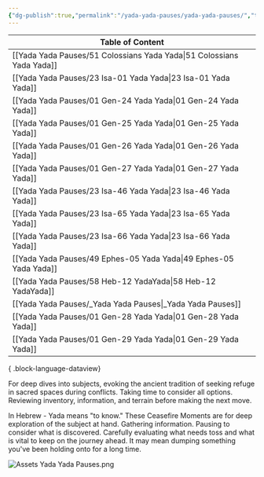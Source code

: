```yaml
---
{"dg-publish":true,"permalink":"/yada-yada-pauses/yada-yada-pauses/","tags":["#home","#YadaYadaPauses"]}
---
```



| Table of Content                                                         |
| ------------------------------------------------------------------------ |
| [[Yada Yada Pauses/51 Colossians Yada Yada\|51 Colossians Yada Yada]] |
| [[Yada Yada Pauses/23 Isa-01 Yada Yada\|23 Isa-01 Yada Yada]]         |
| [[Yada Yada Pauses/01 Gen-24 Yada Yada\|01 Gen-24 Yada Yada]]         |
| [[Yada Yada Pauses/01 Gen-25 Yada Yada\|01 Gen-25 Yada Yada]]         |
| [[Yada Yada Pauses/01 Gen-26 Yada Yada\|01 Gen-26 Yada Yada]]         |
| [[Yada Yada Pauses/01 Gen-27 Yada Yada\|01 Gen-27 Yada Yada]]         |
| [[Yada Yada Pauses/23 Isa-46 Yada Yada\|23 Isa-46 Yada Yada]]         |
| [[Yada Yada Pauses/23 Isa-65 Yada Yada\|23 Isa-65 Yada Yada]]         |
| [[Yada Yada Pauses/23 Isa-66 Yada Yada\|23 Isa-66 Yada Yada]]         |
| [[Yada Yada Pauses/49 Ephes-05 Yada Yada\|49 Ephes-05 Yada Yada]]     |
| [[Yada Yada Pauses/58 Heb-12 YadaYada\|58 Heb-12 YadaYada]]           |
| [[Yada Yada Pauses/_Yada Yada Pauses\|_Yada Yada Pauses]]             |
| [[Yada Yada Pauses/01 Gen-28 Yada Yada\|01 Gen-28 Yada Yada]]         |
| [[Yada Yada Pauses/01 Gen-29 Yada Yada\|01 Gen-29 Yada Yada]]         |

{ .block-language-dataview}


For deep dives into subjects, evoking the ancient tradition of seeking refuge in sacred spaces during conflicts. Taking time to consider all options. Reviewing inventory, information, and terrain before making the next move. 

In Hebrew - Yada means "to know." These Ceasefire Moments are for deep exploration of the subject at hand. Gathering information. Pausing to consider what is discovered. Carefully evaluating what needs toss and what is vital to keep on the journey ahead. It may mean dumping something you've been holding onto for a long time.

![Assets Yada Yada Pauses.png](/img/user/Assets/attachments/Assets%20Yada%20Yada%20Pauses.png)